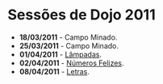 Sessões de Dojo 2011
====================

* **18/03/2011** - Campo Minado.
* **25/03/2011** - Campo Minado.
* **01/04/2011** - [Lâmpadas][corredor].
* **02/04/2011** - [Números Felizes][no_felizes].
* **08/04/2011** - [Letras][letras].


[corredor]: http://dojopuzzles.com/problemas/exibe/lampadas-no-corredor/
[no_felizes]: http://dojopuzzles.com/problemas/exibe/numeros-felizes/
[letras]: http://dojopuzzles.com/problemas/exibe/contando-as-letras-dos-numeros/
